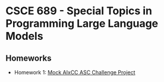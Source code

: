 # CSCE 689 - Special Topics in Programming Large Language Models

## Homeworks
* Homework 1: [Mock AIxCC ASC Challenge Project](./homeworks/hw1)
